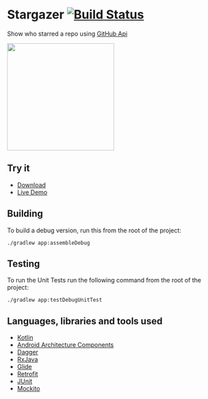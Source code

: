 # Stargazer [![Build Status](https://travis-ci.org/dcampogiani/Stargazers.svg?branch=master)](https://travis-ci.org/dcampogiani/Stargazers)

Show who starred a repo using [GitHub Api](https://developer.github.com/v3/activity/starring/#list-stargazers)

<img src="https://github.com/dcampogiani/Stargazers/blob/master/demo.gif?raw=true" width="250"> 

## Try it

* [Download](https://github.com/dcampogiani/Stargazers/blob/master/app/release/Stargazers.apk?raw=true)
* [Live Demo](https://appetize.io/app/m838v2p4yaqnutbcd2dtb5wefr)

## Building
To build a debug version, run this from the root of the project:

    ./gradlew app:assembleDebug
    
    
## Testing

To run the Unit Tests run the following command from the root of the project:

	./gradlew app:testDebugUnitTest

## Languages, libraries and tools used

* [Kotlin](https://kotlinlang.org/)
* [Android Architecture Components](https://developer.android.com/topic/libraries/architecture/index.html)
* [Dagger](https://google.github.io/dagger/)
* [RxJava](https://github.com/ReactiveX/RxJava)
* [Glide](https://github.com/bumptech/glide)
* [Retrofit](http://square.github.io/retrofit/)
* [JUnit](http://junit.org/junit4/)
* [Mockito](http://site.mockito.org/)


